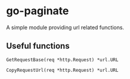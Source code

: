 # go-paginate

A simple module providing url related functions.

## Useful functions

`GetRequestBase(req *http.Request) *url.URL`

`CopyRequestUrl(req *http.Request) *url.URL`
